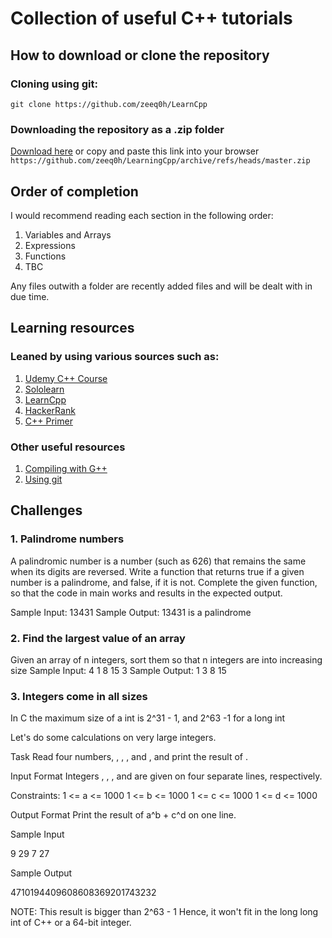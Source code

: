 # Collection of useful C++ tutorials

## How to download or clone the repository
### Cloning using git:
`git clone https://github.com/zeeq0h/LearnCpp`
### Downloading the repository as a .zip folder
[Download here](https://github.com/zeeq0h/LearnCpp/archive/refs/heads/master.zip)
or copy and paste this link into your browser `https://github.com/zeeq0h/LearningCpp/archive/refs/heads/master.zip`

## Order of completion
I would recommend reading each section in the following order:
1. Variables and Arrays
2. Expressions
3. Functions
4. TBC

Any files outwith a folder are recently added files and will be dealt with in due time.

## Learning resources

### Leaned by using various sources such as:
1. [Udemy C++ Course](https://www.udemy.com/course/free-learn-c-tutorial-beginners/learn/lecture/3761044?start=0#overview)
2. [Sololearn](https://www.sololearn.com)
3. [LearnCpp](https://www.learncpp.com)
4. [HackerRank](https://www.hackerrank.com)
5. [C++ Primer](http://ptgmedia.pearsoncmg.com/images/9780321714114/samplepages/0321714113.pdf)

### Other useful resources
1. [Compiling with G++](https://www.geeksforgeeks.org/compiling-with-g-plus-plus/)
2. [Using git](https://www.w3schools.com/GIT/default.asp)

## Challenges
### 1. Palindrome numbers

A palindromic number is a number (such as 626) that remains the same when its digits are reversed.
Write a function that returns true if a given number is a palindrome, and false, if it is not.
Complete the given function, so that the code in main works and results in the expected output.

Sample Input:
13431
Sample Output:
13431 is a palindrome

### 2. Find the largest value of an array

Given an array of n integers, sort them so that n integers are into increasing size
Sample Input:
4
1 8 15 3
Sample Output:
1 3 8 15

### 3. Integers come in all sizes

In C the maximum size of a int is 2^31 - 1, and 2^63 -1 for a long int

Let's do some calculations on very large integers.

Task
Read four numbers, , , , and , and print the result of .

Input Format
Integers , , , and  are given on four separate lines, respectively.

Constraints:
1 <= a <= 1000
1 <= b <= 1000
1 <= c <= 1000
1 <= d <= 1000



Output Format
Print the result of a^b + c^d on one line.

Sample Input

9
29
7
27

Sample Output

4710194409608608369201743232  

NOTE: This result is bigger than 2^63 - 1 Hence, it won't fit in the long long int of C++ or a 64-bit integer.


